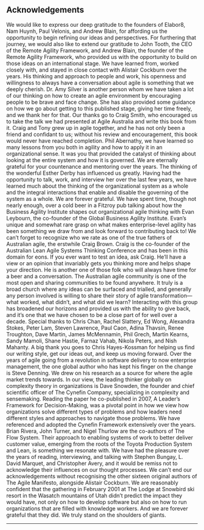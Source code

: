 ## Acknowledgements

We would like to express our deep gratitude to the founders of Elabor8, Nam
Huynh, Paul Velonis, and Andrew Blain, for affording us the opportunity to
begin refining our ideas and perspectives. For furthering that journey, we
would also like to extend our gratitude to John Tooth, the CEO of the Remote
Agility Framework, and Andrew Blain, the founder of the Remote Agility
Framework, who provided us with the opportunity to build on those ideas on
an international stage.
    We have learned from, worked closely with, and stayed in close contact
with Alistair Cockburn over the years. His thinking and approach to people
and work, his openness and willingness to always have a conversation about
agile is something that we deeply cherish.
    Dr. Amy Silver is another person whom we have taken a lot of our thinking
on how to create an agile environment by encouraging people to be brave and
face change. She has also provided some guidance on how we go about getting
to this published stage, giving her time freely, and we thank her for that.
    Our thanks go to Craig Smith, who encouraged us to take the talk we had
presented at Agile Australia and write this book from it. Craig and Tony grew
up in agile together, and he has not only been a friend and confidant to us;
without his review and encouragement, this book would never have reached
completion.
    Phil Abernathy, we have learned so many lessons from you both in agility
and how to apply it in an organizational sense. It was you that provided the
catalyst of thinking about looking at the entire system and how it is governed.
We are eternally grateful for your countenance and mentoring over the years.
    The thinking of the wonderful Esther Derby has influenced us greatly.
Having had the opportunity to talk, work, and interview her over the last few
years, we have learned much about the thinking of the organizational system as
a whole and the integral interactions that enable and disable the governing of
the system as a whole. We are forever grateful.
    We have spent time, though not nearly enough, over a cold beer in a Fitzroy
pub talking about how the Business Agility Institute shapes out organizational
agile thinking with Evan Leybourn, the co-founder of the Global Business
Agility Institute. Evan’s unique and somewhat rare grasp on what makes
enterprise-level agility has been something we draw from and look forward to
contributing back to!
   We can’t forget to recognize who we rate as one of the true fathers of
Australian agile, the erstwhile Craig Brown. Craig is the co-founder of the
Australian Lean Agile Systems Thinking Conference and has been in this
domain for eons. If you ever want to test an idea, ask Craig. He’ll have a view
or an opinion that invariably gets you thinking more and helps shape your
direction. He is another one of those folk who will always have time for a beer
and a conversation.
   The Australian agile community is one of the most open and sharing
communities to be found anywhere. It truly is a broad church where any ideas
can be surfaced and trialled, and generally any person involved is willing to
share their story of agile transformation—what worked, what didn’t, and what
did we learn? Interacting with this group has broadened our horizons and
provided us with the ability to give back, and it’s one that we have chosen to be
a close part of for well over a decade. Special thanks to Chris Chan, Rachel
Slattery,
   Ed Wong, Alexandra Stokes, Peter Lam, Steven Lawrence, Paul Caon,
Adina Thavsin, Renee Troughton, Dave Martin, James McMennamin, Phil
Grech, Martin Kearns, Sandy Mamoli, Shane Hastie, Farnaz Vahab, Nikola
Peters, and Nish Mahanty.
   A big thank you goes to Chris Hayes-Kossman for helping us find our
writing style, get our ideas out, and keep us moving forward.
   Over the years of agile going from a revolution in software delivery to now
enterprise management, the one global author who has kept his finger on the
change is Steve Denning. We drew on his research as a source for where the
agile market trends towards.
   In our view, the leading thinker globally on complexity theory in
organizations is Dave Snowden, the founder and chief scientific officer of The
Cynefin Company, specializing in complexity and sensemaking. Reading the
paper he co-published in 2007, A Leader’s Framework for Decision-Making, was
a pivotal point in how we view how organizations solve different types of
problems and how leaders need different styles and approaches to navigate
those problems. We have referenced and adopted the Cynefin Framework
extensively over the years.
   Brian Rivera, John Turner, and Nigel Thurlow are the co-authors of The
Flow System. Their approach to enabling systems of work to better deliver
customer value, emerging from the roots of the Toyota Production System and
Lean, is something we resonate with.
    We have had the pleasure over the years of reading, interviewing, and
talking with Stephen Bungay, L. David Marquet, and Christopher Avery, and
it would be remiss not to acknowledge their influences on our thought
processes.
    We can’t end our acknowledgements without recognising the other sixteen
original authors of The Agile Manifesto, alongside Alistair Cockburn. We are
reasonably confident that the gathering in February 2001 at The Lodge at
Snowbird ski resort in the Wasatch mountains of Utah didn’t predict the
impact they would have, not only on how to develop software but also on how
to run organizations that are filled with knowledge workers. And we are forever
grateful that they did.
    We truly stand on the shoulders of giants.


---